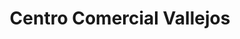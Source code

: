 ---
title: "Centro Comercial Vallejos"
url: /cochabamba/centro-comercial-vallejos/
shop: centro comercial
---